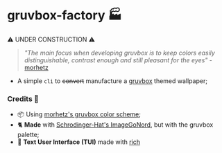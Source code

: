 # gruvbox-factory 🏭

⚠️ UNDER CONSTRUCTION ⚠️

> _"The main focus when developing gruvbox is to keep colors easily distinguishable, contrast enough and still pleasant for the eyes"_ - [morhetz](https://github.com/morhetz)

- A simple `cli` to ~~convert~~ manufacture a [gruvbox](https://github.com/morhetz/gruvbox) themed wallpaper;
### Credits 🎥
- 📦 Using [morhetz's gruvbox color scheme](https://github.com/morhetz);
- 🐈 **Made** with [Schrodinger-Hat's ImageGoNord](https://github.com/Schrodinger-Hat), but with the gruvbox palette;
- 💄 **Text User Interface (TUI)** made with [rich](https://github.com/willmcgugan/rich)